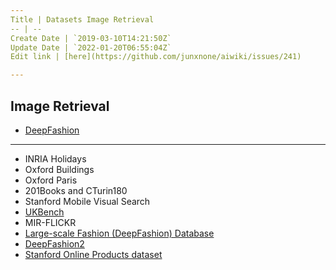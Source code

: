 ```yaml
---
Title | Datasets Image Retrieval
-- | --
Create Date | `2019-03-10T14:21:50Z`
Update Date | `2022-01-20T06:55:04Z`
Edit link | [here](https://github.com/junxnone/aiwiki/issues/241)

---
```

## Image Retrieval

- [DeepFashion](/Datasets_Image_Retrieval_DeepFashion)

---
- INRIA Holidays
- Oxford Buildings
- Oxford Paris
- 201Books and CTurin180
- Stanford Mobile Visual Search
- [UKBench](https://archive.org/details/ukbench)
- MIR-FLICKR
- [Large-scale Fashion (DeepFashion) Database](http://mmlab.ie.cuhk.edu.hk/projects/DeepFashion.html)
- [DeepFashion2](https://github.com/switchablenorms/DeepFashion2)
- [Stanford Online Products dataset](http://cvgl.stanford.edu/projects/lifted_struct/)


